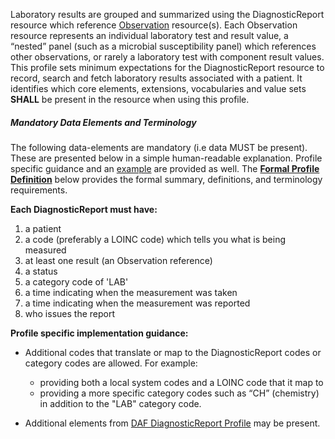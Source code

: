 Laboratory results are grouped and summarized using the DiagnosticReport resource which reference [Observation] resource(s).  Each Observation resource represents an individual laboratory test and result value, a “nested” panel (such as a microbial susceptibility panel) which references other observations, or rarely a laboratory test with component result values.  This profile sets minimum expectations for the DiagnosticReport resource to record, search and fetch laboratory results associated with a patient. It identifies which core elements, extensions, vocabularies and value sets **SHALL** be present in the resource when using this profile.


##### Mandatory Data Elements and Terminology


The following data-elements are mandatory (i.e data MUST be present). These are presented below in a simple human-readable explanation.  Profile specific guidance and an [example](#example) are provided as well.  The [**Formal Profile Definition**](#profile) below provides the  formal summary, definitions, and  terminology requirements.  

**Each DiagnosticReport must have:**

1.   a patient
1.   a code (preferably a LOINC code) which tells you what is being measured
1.   at least one result (an Observation reference)
1.   a status
1.   a category code of 'LAB'
1.   a time indicating when the measurement was taken
1.   a time indicating when the measurement was reported
1.   who issues the report


**Profile specific implementation guidance:**

* Additional codes that translate or map to the DiagnosticReport codes or category codes are allowed.  For example:
   -  providing both a local system codes and a LOINC code that it map to
   -  providing a more specific category codes such as “CH” (chemistry) in addition to the "LAB"  category code.

* Additional elements from [DAF DiagnosticReport Profile](daf-DiagnosticReport.html) may be present.

[Observation]: daf-core-resultobs.html